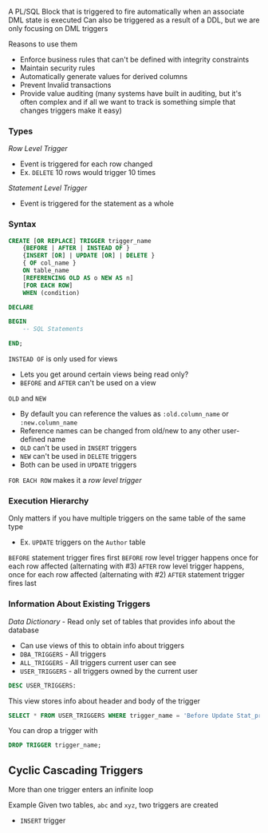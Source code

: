A PL/SQL Block that is triggered to fire automatically when an associate DML state is executed
Can also be triggered as a result of a DDL, but we are only focusing on DML triggers

Reasons to use them
- Enforce business rules that can't be defined with integrity constraints
- Maintain security rules
- Automatically generate values for derived columns
- Prevent Invalid transactions
- Provide value auditing (many systems have built in auditing, but it's often complex and if all we want to track is something simple that changes triggers make it easy)

### Types
*Row Level Trigger*
- Event is triggered for each row changed 
- Ex. `DELETE` 10 rows would trigger 10 times

*Statement Level Trigger*
- Event is triggered for the statement as a whole

### Syntax
```sql
CREATE [OR REPLACE] TRIGGER trigger_name
	{BEFORE | AFTER | INSTEAD OF }
	{INSERT [OR] | UPDATE [OR] | DELETE }
	{ OF col_name }
	ON table_name
	[REFERENCING OLD AS o NEW AS n]
	[FOR EACH ROW]
	WHEN (condition)

DECLARE

BEGIN
	-- SQL Statements

END;
```
`INSTEAD OF` is only used for views
- Lets you get around certain views being read only?
- `BEFORE` and `AFTER` can't be used on a view

`OLD` and `NEW`
- By default you can reference the values as `:old.column_name` or `:new.column_name`
- Reference names can be changed from old/new to any other user-defined name
- `OLD` can't be used in `INSERT` triggers
- `NEW` can't be used in `DELETE` triggers
- Both can be used in `UPDATE` triggers

`FOR EACH ROW` makes it a *row level trigger*

### Execution Hierarchy
Only matters if you have multiple triggers on the same table of the same type
- Ex. `UPDATE` triggers on the `Author` table

`BEFORE` statement trigger fires first
`BEFORE` row level trigger happens once for each row affected (alternating with #3)
`AFTER` row level trigger happens, once for each row affected (alternating with #2)
`AFTER` statement trigger fires last

### Information About Existing Triggers
*Data Dictionary* - Read only set of tables that provides info about the database
- Can use views of this to obtain info about triggers
- `DBA_TRIGGERS` - All triggers
- `ALL_TRIGGERS` - All triggers current user can see
- `USER_TRIGGERS` - all triggers owned by the current user

```sql
DESC USER_TRIGGERS:
```

This view stores info about header and body of the trigger
```sql
SELECT * FROM USER_TRIGGERS WHERE trigger_name = 'Before Update Stat_product';
```

You can drop a trigger with
```sql
DROP TRIGGER trigger_name;
```

## Cyclic Cascading Triggers
More than one trigger enters an infinite loop

Example
Given two tables, `abc` and `xyz`, two triggers are created
- `INSERT` trigger
